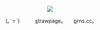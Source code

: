 <div id="header" align="center">
  
![](https://files.catbox.moe/u50prk.png)

<p align="center"
  
(｡˙ ▿ ˙)   [s](https://kaboodle.straw.page/)trawpage｡  [p]()rns.cc｡
